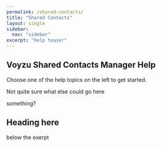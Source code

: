 ```yaml
---
permalink: /shared-contacts/
title: "Shared Contacts"
layout: single
sidebar:
  nav: "sidebar"
excerpt: "help teaser"
---
```

## Voyzu Shared Contacts Manager Help

Choose one of the help topics on the left to get started.

Not quite sure what else could go here

something?

## Heading here

below the exerpt
